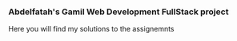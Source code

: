 ### Abdelfatah's Gamil Web Development FullStack project

Here you will find my solutions to the assignemnts

